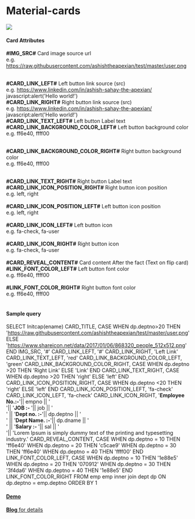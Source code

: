# Material-cards


<img src="https://raw.githubusercontent.com/ashishtheapexian/Material-cards/master/Preview.gif">

<h4>Card Attributes</h4>

<b>#IMG_SRC#</b> Card image source url <br>
e.g. https://raw.githubusercontent.com/ashishtheapexian/test/master/user.png <br><br>

<b>#CARD_LINK_LEFT#</b> Left button link source (src)<br>
e.g. https://www.linkedin.com/in/ashish-sahay-the-apexian/ <br>
javascript:alert('Hello world!')<br>
<b>#CARD_LINK_RIGHT#</b> Right button link source (src)<br>
e.g. https://www.linkedin.com/in/ashish-sahay-the-apexian/ <br>
javascript:alert('Hello world!')<br>
<b>#CARD_LINK_TEXT_LEFT#</b> Left button Label text<br>
<b>#CARD_LINK_BACKGROUND_COLOR_LEFT#</b> Left button background color <br>
e.g. ff6e40, ffff00<br><br>

<b>#CARD_LINK_BACKGROUND_COLOR_RIGHT#</b> Right button background color<br>
e.g. ff6e40, ffff00<br><br>
 
<b>#CARD_LINK_TEXT_RIGHT#</b> Right button Label text<br>
<b>#CARD_LINK_ICON_POSITION_RIGHT#</b> Right button icon position <br>
e.g. left, right<br><br>
<b>#CARD_LINK_ICON_POSITION_LEFT#</b> Left button icon position <br>
e.g. left, right<br><br>
<b>#CARD_LINK_ICON_LEFT#</b> Left button icon<br>
e.g. fa-check, fa-user<br><br>
<b>#CARD_LINK_ICON_RIGHT#</b> Right button icon<br>
e.g. fa-check, fa-user<br><br>
<b>#CARD_REVEAL_CONTENT#</b> Card content After the fact (Text on flip card)<br>
<b>#LINK_FONT_COLOR_LEFT#</b> Left button font color <br>
e.g. ff6e40, ffff00<br><br>
<b>#LINK_FONT_COLOR_RIGHT#</b> Right button font color <br>
e.g. ff6e40, ffff00<br><br>

<h4>Sample query</h4>

SELECT Initcap(ename) CARD_TITLE, 
       CASE WHEN dp.deptno>20 THEN 
			'https://raw.githubusercontent.com/ashishtheapexian/test/master/user.png' 
        ELSE 
			'https://www.shareicon.net/data/2017/01/06/868320_people_512x512.png' 
		END IMG_SRC, 
		'#' CARD_LINK_LEFT, 
		'#' CARD_LINK_RIGHT, 
		'Left Link' CARD_LINK_TEXT_LEFT, 
		'red' CARD_LINK_BACKGROUND_COLOR_LEFT, 
		'green' CARD_LINK_BACKGROUND_COLOR_RIGHT, 
		CASE WHEN dp.deptno >20 THEN 'Right Link' 
			ELSE 'Link' END  CARD_LINK_TEXT_RIGHT, 
		CASE WHEN dp.deptno >20 THEN 'right' 
			ELSE 'left' END CARD_LINK_ICON_POSITION_RIGHT, 
		CASE WHEN dp.deptno <20 THEN 'right' 
			ELSE 'left' END CARD_LINK_ICON_POSITION_LEFT, 
		'fa-check' CARD_LINK_ICON_LEFT, 
		'fa-check' CARD_LINK_ICON_RIGHT, 
		'<b>Employee No.:-</b>'|| empno || ' <br> '|| 
		'<b>JOB :- </b>'|| job || ' <br> ' || 
		'<b>Dept no. :-</b>'|| dp.deptno || ' <br> ' || 
		'<b>Dept Name. :-</b>'|| dp.dname || ' <br> ' || 
		'<b>Salary :- </b>'|| sal || ' <br> '|| 
		'Lorem Ipsum is simply dummy text of the printing and typesetting industry.' 
		CARD_REVEAL_CONTENT, 
		CASE WHEN dp.deptno = 10 THEN 'ff6e40' 
		WHEN dp.deptno = 20 THEN 'c5cae9' 
		WHEN dp.deptno = 30 THEN 'ff6e40' 
		WHEN dp.deptno = 40 THEN 'ffff00' 
		END 
		LINK_FONT_COLOR_LEFT, 
		CASE WHEN dp.deptno = 10 THEN '1e88e5' 
		WHEN dp.deptno = 20 THEN '070912' 
		WHEN dp.deptno = 30 THEN '3f4da6' 
		WHEN dp.deptno = 40 THEN '1e88e5' 
		END 
		LINK_FONT_COLOR_RIGHT 
FROM emp emp 
inner join dept dp 
ON dp.deptno = emp.deptno 
ORDER BY 1


<a href ="https://apex.oracle.com/pls/apex/ashish_portfolio/r/93690/7?session=702224589747760"> <h4>Demo</h4></a>

<a href="https://www.ashishsahay.com/2020/03/material-cards-region-plugin-10.html"><b>Blog</b> for details</a>

